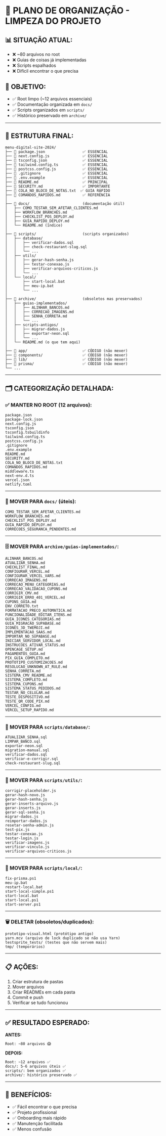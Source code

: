 # 🧹 PLANO DE ORGANIZAÇÃO - LIMPEZA DO PROJETO

## 📊 **SITUAÇÃO ATUAL:**
- ❌ ~80 arquivos no root
- ❌ Guias de coisas já implementadas
- ❌ Scripts espalhados
- ❌ Difícil encontrar o que precisa

## 🎯 **OBJETIVO:**
- ✅ Root limpo (~12 arquivos essenciais)
- ✅ Documentação organizada em `docs/`
- ✅ Scripts organizados em `scripts/`
- ✅ Histórico preservado em `archive/`

---

## 📁 **ESTRUTURA FINAL:**

```
menu-digital-site-2024/
├── 📄 package.json                 ✅ ESSENCIAL
├── 📄 next.config.js               ✅ ESSENCIAL
├── 📄 tsconfig.json                ✅ ESSENCIAL
├── 📄 tailwind.config.ts           ✅ ESSENCIAL
├── 📄 postcss.config.js            ✅ ESSENCIAL
├── 📄 .gitignore                   ✅ ESSENCIAL
├── 📄 .env.example                 ✅ ESSENCIAL
├── 📄 README.md                    ✅ PRINCIPAL
├── 📄 SECURITY.md                  ✅ IMPORTANTE
├── 📄 COLA_NO_BLOCO_DE_NOTAS.txt  ✅ GUIA RÁPIDO
├── 📄 COMANDOS_RAPIDOS.md          ✅ REFERÊNCIA
│
├── 📁 docs/                        (documentação útil)
│   ├── COMO_TESTAR_SEM_AFETAR_CLIENTES.md
│   ├── WORKFLOW_BRANCHES.md
│   ├── CHECKLIST_POS_DEPLOY.md
│   ├── GUIA_RAPIDO_DEPLOY.md
│   └── README.md (índice)
│
├── 📁 scripts/                     (scripts organizados)
│   ├── database/
│   │   ├── verificar-dados.sql
│   │   ├── check-restaurant-slug.sql
│   │   └── ...
│   ├── utils/
│   │   ├── gerar-hash-senha.js
│   │   ├── testar-conexao.js
│   │   ├── verificar-arquivos-criticos.js
│   │   └── ...
│   └── local/
│       ├── start-local.bat
│       ├── meu-ip.bat
│       └── ...
│
├── 📁 archive/                     (obsoletos mas preservados)
│   ├── guias-implementados/
│   │   ├── ALINHAR_BANCOS.md
│   │   ├── CORRECAO_IMAGENS.md
│   │   ├── SENHA_CORRETA.md
│   │   └── ...
│   ├── scripts-antigos/
│   │   ├── migrar-dados.js
│   │   ├── exportar-neon.sql
│   │   └── ...
│   └── README.md (o que tem aqui)
│
├── 📁 app/                         ✅ CÓDIGO (não mexer)
├── 📁 components/                  ✅ CÓDIGO (não mexer)
├── 📁 lib/                         ✅ CÓDIGO (não mexer)
├── 📁 prisma/                      ✅ CÓDIGO (não mexer)
└── ...
```

---

## 🗂️ **CATEGORIZAÇÃO DETALHADA:**

### **✅ MANTER NO ROOT (12 arquivos):**
```
package.json
package-lock.json
next.config.js
tsconfig.json
tsconfig.tsbuildinfo
tailwind.config.ts
postcss.config.js
.gitignore
.env.example
README.md
SECURITY.md
COLA_NO_BLOCO_DE_NOTAS.txt
COMANDOS_RAPIDOS.md
middleware.ts
next-env.d.ts
vercel.json
netlify.toml
```

---

### **📁 MOVER PARA `docs/` (úteis):**
```
COMO_TESTAR_SEM_AFETAR_CLIENTES.md
WORKFLOW_BRANCHES.md
CHECKLIST_POS_DEPLOY.md
GUIA_RAPIDO_DEPLOY.md
CORRECOES_SEGURANCA_PENDENTES.md
```

---

### **🗄️ MOVER PARA `archive/guias-implementados/`:**
```
ALINHAR_BANCOS.md
ATUALIZAR_SENHA.md
CHECKLIST_FINAL.md
CONFIGURAR_VERCEL.md
CONFIGURAR_VERCEL_VARS.md
CORRECAO_IMAGENS.md
CORRECAO_MENU_CATEGORIAS.md
CORRECAO_VALIDACAO_CUPONS.md
CORRIGIR_CMV.md
CORRIGIR_ERRO_401_VERCEL.md
CUPONS_GUIA.md
ENV_CORRETO.txt
FORMATACAO_PRECO_AUTOMATICA.md
FUNCIONALIDADE_EDITAR_ITENS.md
GUIA_ICONES_CATEGORIAS.md
GUIA_MIGRACAO_SUPABASE.md
ICONES_3D_TWEMOJI.md
IMPLEMENTACAO_SAAS.md
IMPORTAR_NO_SUPABASE.md
INICIAR_SERVIDOR_LOCAL.md
INSTRUCOES_ATIVAR_STATUS.md
OPENCAGE_SETUP.md
PAGAMENTOS_GUIA.md
PIX_GUIA_COMPLETO.md
PROTOTIPO_CUSTOMIZACOES.md
RESOLUCAO_UNKNOWN_AT_RULE.md
SENHA_CORRETA.md
SISTEMA_CMV_README.md
SISTEMA_COMPLETO.md
SISTEMA_CUPONS.md
SISTEMA_STATUS_PEDIDOS.md
TESTAR_NO_CELULAR.md
TESTE_DISPOSITIVO.md
TESTE_QR_CODE_PIX.md
VERCEL_CONFIG.md
VERCEL_SETUP_RAPIDO.md
```

---

### **🔧 MOVER PARA `scripts/database/`:**
```
ATUALIZAR_SENHA.sql
LIMPAR_BANCO.sql
exportar-neon.sql
migration-manual.sql
verificar-dados.sql
verificar-e-corrigir.sql
check-restaurant-slug.sql
```

---

### **🔧 MOVER PARA `scripts/utils/`:**
```
corrigir-placeholder.js
gerar-hash-novo.js
gerar-hash-senha.js
gerar-inserts-arquivo.js
gerar-inserts.js
gerar-sql-senha.js
migrar-dados.js
reimportar-dados.js
resetar-senha-admin.js
test-pix.js
testar-conexao.js
testar-login.js
verificar-imagens.js
verificar-vinculo.js
verificar-arquivos-criticos.js
```

---

### **🔧 MOVER PARA `scripts/local/`:**
```
fix-prisma.ps1
meu-ip.bat
restart-local.bat
start-local-simple.ps1
start-local.bat
start-local.ps1
start-server.ps1
```

---

### **🗑️ DELETAR (obsoletos/duplicados):**
```
prototipo-visual.html (protótipo antigo)
yarn.mcv (arquivo de lock duplicado se não usa Yarn)
testsprite_tests/ (testes que não servem mais)
tmp/ (temporários)
```

---

## 📋 **AÇÕES:**

1. Criar estrutura de pastas
2. Mover arquivos
3. Criar READMEs em cada pasta
4. Commit e push
5. Verificar se tudo funcionou

---

## ✅ **RESULTADO ESPERADO:**

**ANTES:**
```
Root: ~80 arquivos 😱
```

**DEPOIS:**
```
Root: ~12 arquivos ✅
docs/: 5-6 arquivos úteis ✅
scripts/: bem organizados ✅
archive/: histórico preservado ✅
```

---

## 🎯 **BENEFÍCIOS:**

- ✅ Fácil encontrar o que precisa
- ✅ Projeto profissional
- ✅ Onboarding mais rápido
- ✅ Manutenção facilitada
- ✅ Menos confusão
